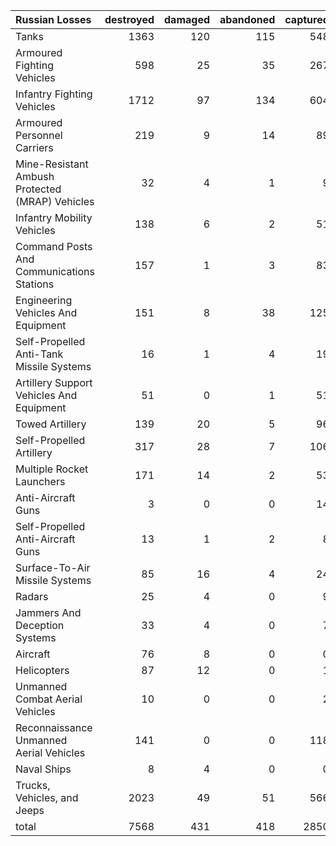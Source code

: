 | Russian Losses                                   |   destroyed |   damaged |   abandoned |   captured |   total |
|:-------------------------------------------------|------------:|----------:|------------:|-----------:|--------:|
| Tanks                                            |        1363 |       120 |         115 |        548 |    2146 |
| Armoured Fighting Vehicles                       |         598 |        25 |          35 |        267 |     925 |
| Infantry Fighting Vehicles                       |        1712 |        97 |         134 |        604 |    2547 |
| Armoured Personnel Carriers                      |         219 |         9 |          14 |         89 |     331 |
| Mine-Resistant Ambush Protected  (MRAP) Vehicles |          32 |         4 |           1 |          9 |      46 |
| Infantry Mobility Vehicles                       |         138 |         6 |           2 |         51 |     197 |
| Command Posts And Communications Stations        |         157 |         1 |           3 |         83 |     244 |
| Engineering Vehicles And Equipment               |         151 |         8 |          38 |        125 |     322 |
| Self-Propelled Anti-Tank Missile Systems         |          16 |         1 |           4 |         19 |      40 |
| Artillery Support Vehicles And Equipment         |          51 |         0 |           1 |         51 |     103 |
| Towed Artillery                                  |         139 |        20 |           5 |         96 |     260 |
| Self-Propelled Artillery                         |         317 |        28 |           7 |        106 |     458 |
| Multiple Rocket Launchers                        |         171 |        14 |           2 |         53 |     240 |
| Anti-Aircraft Guns                               |           3 |         0 |           0 |         14 |      17 |
| Self-Propelled Anti-Aircraft Guns                |          13 |         1 |           2 |          8 |      24 |
| Surface-To-Air Missile Systems                   |          85 |        16 |           4 |         24 |     129 |
| Radars                                           |          25 |         4 |           0 |          9 |      38 |
| Jammers And Deception Systems                    |          33 |         4 |           0 |          7 |      44 |
| Aircraft                                         |          76 |         8 |           0 |          0 |      84 |
| Helicopters                                      |          87 |        12 |           0 |          1 |     100 |
| Unmanned Combat Aerial Vehicles                  |          10 |         0 |           0 |          2 |      12 |
| Reconnaissance Unmanned Aerial Vehicles          |         141 |         0 |           0 |        118 |     259 |
| Naval Ships                                      |           8 |         4 |           0 |          0 |      12 |
| Trucks, Vehicles, and Jeeps                      |        2023 |        49 |          51 |        566 |    2689 |
| total                                            |        7568 |       431 |         418 |       2850 |   11267 |